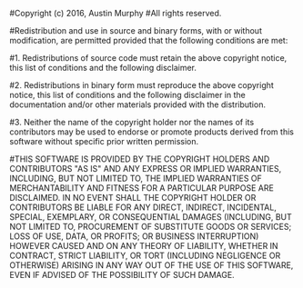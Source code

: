 #Copyright (c) 2016, Austin Murphy
#All rights reserved.

#Redistribution and use in source and binary forms, with or without modification, are permitted provided that the following conditions are met:

#1. Redistributions of source code must retain the above copyright notice, this list of conditions and the following disclaimer.

#2. Redistributions in binary form must reproduce the above copyright notice, this list of conditions and the following disclaimer in the documentation and/or other materials provided with the distribution.

#3. Neither the name of the copyright holder nor the names of its contributors may be used to endorse or promote products derived from this software without specific prior written permission.

#THIS SOFTWARE IS PROVIDED BY THE COPYRIGHT HOLDERS AND CONTRIBUTORS "AS IS" AND ANY EXPRESS OR IMPLIED WARRANTIES, INCLUDING, BUT NOT LIMITED TO, THE IMPLIED WARRANTIES OF MERCHANTABILITY AND FITNESS FOR A PARTICULAR PURPOSE ARE DISCLAIMED. IN NO EVENT SHALL THE COPYRIGHT HOLDER OR CONTRIBUTORS BE LIABLE FOR ANY DIRECT, INDIRECT, INCIDENTAL, SPECIAL, EXEMPLARY, OR CONSEQUENTIAL DAMAGES (INCLUDING, BUT NOT LIMITED TO, PROCUREMENT OF SUBSTITUTE GOODS OR SERVICES; LOSS OF USE, DATA, OR PROFITS; OR BUSINESS INTERRUPTION) HOWEVER CAUSED AND ON ANY THEORY OF LIABILITY, WHETHER IN CONTRACT, STRICT LIABILITY, OR TORT (INCLUDING NEGLIGENCE OR OTHERWISE) ARISING IN ANY WAY OUT OF THE USE OF THIS SOFTWARE, EVEN IF ADVISED OF THE POSSIBILITY OF SUCH DAMAGE.
